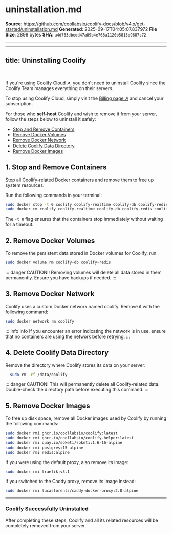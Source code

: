 # uninstallation.md

**Source**: https://github.com/coollabsio/coolify-docs/blob/v4.x/get-started/uninstallation.md
**Generated**: 2025-09-17T04:05:07.837972
**File Size**: 2898 bytes
**SHA**: `a4d763dbedd47a89b4e768a1120b5815d9687c72`

---

---
title: Uninstalling Coolify
---

<ZoomableImage src="/docs/images/get-started/uninstallation-banner.webp" />

<br />

If you're using [Coolify Cloud ↗](https://coolify.io/pricing/), you don't need to uninstall Coolify since the Coolify Team manages everything on their servers. 

To stop using Coolify Cloud, simply visit the [Billing page ↗](https://app.coolify.io/subscription/) and cancel your subscription.

For those who **self-host** Coolify and wish to remove it from your server, follow the steps below to uninstall it safely:
- [Stop and Remove Containers](#_1-stop-and-remove-containers)
- [Remove Docker Volumes](#_2-remove-docker-volumes)
- [Remove Docker Network](#_3-remove-docker-network)
- [Delete Coolify Data Directory](#_4-delete-coolify-data-directory)
- [Remove Docker Images](#_5-remove-docker-images)


## 1. Stop and Remove Containers
Stop all Coolify-related Docker containers and remove them to free up system resources.

Run the following commands in your terminal:
```sh
sudo docker stop -t 0 coolify coolify-realtime coolify-db coolify-redis coolify-proxy
sudo docker rm coolify coolify-realtime coolify-db coolify-redis coolify-proxy
```
The `-t 0` flag ensures that the containers stop immediately without waiting for a timeout.


## 2. Remove Docker Volumes
To remove the persistent data stored in Docker volumes for Coolify, run:
```sh
sudo docker volume rm coolify-db coolify-redis
```
::: danger CAUTION!!
  Removing volumes will delete all data stored in them permanently. Ensure you have backups if needed.
:::


## 3. Remove Docker Network
Coolify uses a custom Docker network named coolify. Remove it with the following command:
```sh
sudo docker network rm coolify
```
::: info Info
  If you encounter an error indicating the network is in use, ensure that no containers are using the network before retrying.
:::


## 4. Delete Coolify Data Directory
Remove the directory where Coolify stores its data on your server:
```sh
  sudo rm -rf /data/coolify
```
::: danger CAUTION!
  This will permanently delete all Coolify-related data. Double-check the directory path before executing this command.
:::


## 5. Remove Docker Images
To free up disk space, remove all Docker images used by Coolify by running the following commands:
```sh
sudo docker rmi ghcr.io/coollabsio/coolify:latest
sudo docker rmi ghcr.io/coollabsio/coolify-helper:latest
sudo docker rmi quay.io/soketi/soketi:1.6-16-alpine
sudo docker rmi postgres:15-alpine
sudo docker rmi redis:alpine
```

If you were using the default proxy, also remove its image:
```sh
sudo docker rmi traefik:v3.1
```

If you switched to the Caddy proxy, remove its image instead:
```sh
sudo docker rmi lucaslorentz/caddy-docker-proxy:2.8-alpine
```

---

### Coolify Successfully Uninstalled
After completing these steps, Coolify and all its related resources will be completely removed from your server.


